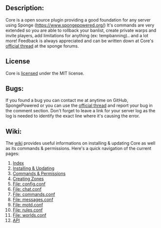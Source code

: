 Description:
---
Core is a open source plugin providing a good foundation for any server using Sponge (https://www.spongepowered.org/)
It's commands are very extended so you are able to rollback your banlist, create private warps and invite players,
add limitations for anything (ex: tempbanning).. and a lot more! Feedback is always appreciated and can be written
down at Core's [official thread](https://forums.spongepowered.org/t/core-v1-8-2b-kick-ban-mute-teleport-homes-warps-spawns-time-weather-and-much-more/9152) at the sponge forums.

License
---
Core is [licensed](https://github.com/CreepsterLGC/Core/blob/master/Core/license.txt) under the MIT license.

Bugs:
---
If you found a bug you can contact me at anytime on GitHub, SpongePowered or you can use the [official thread](https://forums.spongepowered.org/t/core-v1-8-2b-kick-ban-mute-teleport-homes-warps-spawns-time-weather-and-much-more/9152) and report your bug in the comment section. Don't forget to leave a link for your server log as the log is needed to identify the exact line where it's causing the error.

Wiki:
---
The [wiki](https://github.com/CreepsterLGC/Core/wiki) provides useful informations on installing & updating Core as well as its commands & permissions. Here's a quick navigation of the current pages:

1. [Index](https://github.com/CreepsterLGC/Core/wiki)
2. [Installing & Updating](https://github.com/CreepsterLGC/Core/wiki/Installing-&-Updating)
3. [Commands & Permissions](https://github.com/CreepsterLGC/Core/wiki/Commands-&-Permissions)
4. [Creating Zones](https://github.com/CreepsterLGC/Core/wiki/Creating-Zones)
5. [File: config.conf](https://github.com/CreepsterLGC/Core/wiki/config.conf)
6. [File: chat.conf](https://github.com/CreepsterLGC/Core/wiki/chat.conf)
7. [File: commands.conf](https://github.com/CreepsterLGC/Core/wiki/commands.conf)
8. [File: messages.conf](https://github.com/CreepsterLGC/Core/wiki/messages.conf)
9. [File: motd.conf](https://github.com/CreepsterLGC/Core/wiki/motd.conf)
10. [File: rules.conf](https://github.com/CreepsterLGC/Core/wiki/rules.conf)
11. [File: worlds.conf](https://github.com/CreepsterLGC/Core/wiki/worlds.conf)
12. [API](https://github.com/CreepsterLGC/Core/wiki/API)

